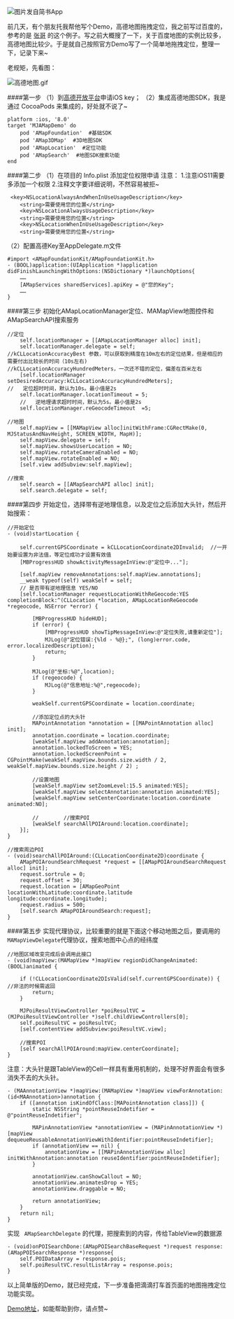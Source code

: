 ![图片发自简书App](http://upload-images.jianshu.io/upload_images/1518951-3c34c14499a40da0.jpg)

前几天，有个朋友托我帮他写个Demo，高德地图拖拽定位，我之前写过百度的，参考的是 [张哥](https://www.jianshu.com/p/8ae9a29c9a8e) 的这个例子。写之前大概搜了一下，关于百度地图的实例比较多，高德地图比较少。于是就自己按照官方Demo写了一个简单地拖拽定位，整理一下，记录下来~

老规矩，先看图：

![高德地图.gif](http://upload-images.jianshu.io/upload_images/1518951-e40ed7930c49948b.gif?imageMogr2/auto-orient/strip%7CimageView2/2/w/1240)


####第一步
（1）到[高德开放平台](http://lbs.amap.com)申请iOS key；
（2）集成高德地图SDK，我是通过 CocoaPods 来集成的，好处就不说了~
```
platform :ios, '8.0'
target 'MJAMapDemo' do
    pod 'AMapFoundation'  #基础SDK
    pod 'AMap3DMap'  #3D地图SDK
    pod 'AMapLocation'  #定位功能
    pod 'AMapSearch'  #地图SDK搜索功能 
end
```

####第二步
（1）在项目的 Info.plist 添加定位权限申请
注意：
1.注意iOS11需要多添加一个权限
2.注释文字要详细说明，不然容易被拒~
```
 <key>NSLocationAlwaysAndWhenInUseUsageDescription</key>
	<string>需要使用您的位置</string>
	<key>NSLocationAlwaysUsageDescription</key>
	<string>需要使用您的位置</string>
	<key>NSLocationWhenInUseUsageDescription</key>
	<string>需要使用您的位置</string>
```
（2）配置高德Key至AppDelegate.m文件
```
#import <AMapFoundationKit/AMapFoundationKit.h>
- (BOOL)application:(UIApplication *)application didFinishLaunchingWithOptions:(NSDictionary *)launchOptions{
    ……
    [AMapServices sharedServices].apiKey = @"您的Key";
    ……
}
```
####第三步
初始化AMapLocationManager定位、MAMapView地图控件和AMapSearchAPI搜索服务
```
//定位
    self.locationManager = [[AMapLocationManager alloc] init];
    self.locationManager.delegate = self;
//kCLLocationAccuracyBest 参数，可以获取到精度在10m左右的定位结果，但是相应的需要付出比较长的时间（10s左右) 
//kCLLocationAccuracyHundredMeters，一次还不错的定位，偏差在百米左右
    [self.locationManager setDesiredAccuracy:kCLLocationAccuracyHundredMeters];
//   定位超时时间，默认为10s。最小值是2s
    self.locationManager.locationTimeout = 5;
    //   逆地理请求超时时间，默认为5s。最小值是2s
    self.locationManager.reGeocodeTimeout  =5;

//地图
    self.mapView = [[MAMapView alloc]initWithFrame:CGRectMake(0, MJStatusAndNavHeight, SCREEN_WIDTH, MapH)];
    self.mapView.delegate = self;
    self.mapView.showsUserLocation = NO;
    self.mapView.rotateCameraEnabled = NO;
    self.mapView.rotateEnabled = NO;
    [self.view addSubview:self.mapView];

//搜索
    self.search = [[AMapSearchAPI alloc] init];
    self.search.delegate = self;
```
####第四步
开始定位，选择带有逆地理信息，以及定位之后添加大头针，然后开始搜索：
```
//开始定位
- (void)startLocation {
    
    self.currentGPSCoordinate = kCLLocationCoordinate2DInvalid;  //一开始要设置为非法值，等定位成功才设置有效值
    [MBProgressHUD showActivityMessageInView:@"定位中..."];
    
    [self.mapView removeAnnotations:self.mapView.annotations];
    __weak typeof(self) weakSelf = self;
    // 是否带有逆地理信息 YES/NO
    [self.locationManager requestLocationWithReGeocode:YES completionBlock:^(CLLocation *location, AMapLocationReGeocode *regeocode, NSError *error) {
        
        [MBProgressHUD hideHUD];
        if (error) {
            [MBProgressHUD showTipMessageInView:@"定位失败,请重新定位"];
            MJLog(@"定位错误:{%ld - %@};", (long)error.code, error.localizedDescription);
            return;
        }
        
        MJLog(@"坐标:%@",location);
        if (regeocode) {
            MJLog(@"信息地址:%@",regeocode);
        }
        
        weakSelf.currentGPSCoordinate = location.coordinate;
        
        //添加定位点的大头针
        MAPointAnnotation *annotation = [[MAPointAnnotation alloc] init];
        annotation.coordinate = location.coordinate;
        [weakSelf.mapView addAnnotation:annotation];
        annotation.lockedToScreen = YES;
        annotation.lockedScreenPoint = CGPointMake(weakSelf.mapView.bounds.size.width / 2, weakSelf.mapView.bounds.size.height / 2) ;
        
        //设置地图
        [weakSelf.mapView setZoomLevel:15.5 animated:YES];
        [weakSelf.mapView selectAnnotation:annotation animated:YES];
        [weakSelf.mapView setCenterCoordinate:location.coordinate animated:NO];
        
        //        //搜索POI
        [weakSelf searchAllPOIAround:location.coordinate];
    }];
}

//搜索周边POI
- (void)searchAllPOIAround:(CLLocationCoordinate2D)coordinate {
    AMapPOIAroundSearchRequest *request = [[AMapPOIAroundSearchRequest alloc] init];
    request.sortrule = 0;
    request.offset = 30;
    request.location = [AMapGeoPoint locationWithLatitude:coordinate.latitude longitude:coordinate.longitude];
    request.radius = 500;
    [self.search AMapPOIAroundSearch:request];
}

```
####第五步
实现代理协议，比较重要的就是下面这个移动地图之后，要调用的`MAMapViewDelegate`代理协议，搜索地图中心点的经纬度
```
//地图区域改变完成后会调用此接口
- (void)mapView:(MAMapView *)mapView regionDidChangeAnimated:(BOOL)animated {
    
    if (!CLLocationCoordinate2DIsValid(self.currentGPSCoordinate)) {  //非法的时候需返回
        return;
    }
    
    MJPoiResultViewController *poiResultVC = (MJPoiResultViewController *)self.childViewControllers[0];
    self.poiResultVC = poiResultVC;
    [self.contentView addSubview:poiResultVC.view];
    
    //搜索POI
    [self searchAllPOIAround:mapView.centerCoordinate];
}
```
注意：大头针是跟TableView的Cell一样具有重用机制的，处理不好界面会有很多消失不去的大头针。
```
- (MAAnnotationView *)mapView:(MAMapView *)mapView viewForAnnotation:(id<MAAnnotation>)annotation {
    if ([annotation isKindOfClass:[MAPointAnnotation class]]) {
        static NSString *pointReuseIndetifier = @"pointReuseIndetifier";
        
        MAPinAnnotationView *annotationView = (MAPinAnnotationView *)[mapView dequeueReusableAnnotationViewWithIdentifier:pointReuseIndetifier];
        if (annotationView == nil) {
            annotationView = [[MAPinAnnotationView alloc] initWithAnnotation:annotation reuseIdentifier:pointReuseIndetifier];
        }
        
        annotationView.canShowCallout = NO;
        annotationView.animatesDrop = YES;
        annotationView.draggable = NO;
        
        return annotationView;
    }
    return nil;
}
```
实现 ` AMapSearchDelegate` 的代理，把搜索到的内容，传给TableView的数据源
```
- (void)onPOISearchDone:(AMapPOISearchBaseRequest *)request response:(AMapPOISearchResponse *)response{
    self.POIDataArray = response.pois;
    self.poiResultVC.resultListArray = response.pois;
}
```

以上简单版的Demo，就已经完成，下一步准备把滴滴打车首页面的地图拖拽定位功能实现。

[Demo地址](https://github.com/JingJing-Lin/MJAMapDemo)，如能帮助到你，请点赞~